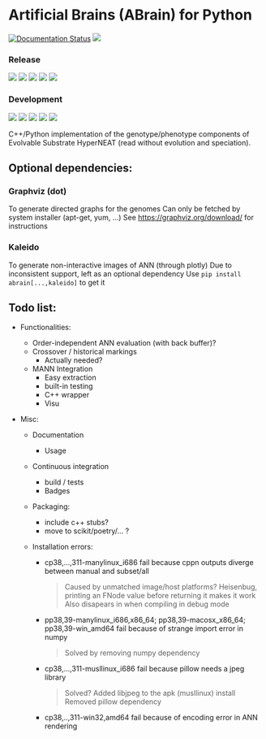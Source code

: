 # Artificial Brains (ABrain) for Python

[![Documentation Status](https://readthedocs.org/projects/abrain/badge/?version=latest)](https://abrain.readthedocs.io/en/latest/?badge=latest)
![](https://img.shields.io/endpoint?url=https://raw.githubusercontent.com/wiki/kgd-al/abrain/badge-flake.md)

### Release
![](https://img.shields.io/badge/on-!-900?logo=pypi)
![](https://img.shields.io/endpoint?url=https://raw.githubusercontent.com/wiki/kgd-al/abrain/badge-wheel-manylinux.md)
![](https://img.shields.io/endpoint?url=https://raw.githubusercontent.com/wiki/kgd-al/abrain/badge-wheel-musllinux.md)
![](https://img.shields.io/endpoint?url=https://raw.githubusercontent.com/wiki/kgd-al/abrain/badge-wheel-macosx.md)
![](https://img.shields.io/endpoint?url=https://raw.githubusercontent.com/wiki/kgd-al/abrain/badge-wheel-windows.md)

### Development
![](https://img.shields.io/badge/version-!-900)
![](https://img.shields.io/endpoint?url=https://raw.githubusercontent.com/wiki/kgd-al/abrain/badge-tests.md)
![](https://img.shields.io/endpoint?url=https://raw.githubusercontent.com/wiki/kgd-al/abrain/badge-cov.md)
![](https://img.shields.io/endpoint?url=https://raw.githubusercontent.com/wiki/kgd-al/abrain/badge-pcov.md)
![](https://img.shields.io/endpoint?url=https://raw.githubusercontent.com/wiki/kgd-al/abrain/badge-ccov.md)


C++/Python implementation of the genotype/phenotype components of Evolvable Substrate HyperNEAT (read without evolution and speciation).

## Optional dependencies:

### Graphviz (dot)

To generate directed graphs for the genomes
Can only be fetched by system installer (apt-get, yum, ...)
See https://graphviz.org/download/ for instructions

### Kaleido

To generate non-interactive images of ANN (through plotly)
Due to inconsistent support, left as an optional dependency
Use `pip install abrain[...,kaleido]` to get it

## Todo list:
 - Functionalities:
   - Order-independent ANN evaluation (with back buffer)?
   - Crossover / historical markings
     - Actually needed?
   - MANN Integration
     - Easy extraction
     - built-in testing
     - C++ wrapper
     - Visu
     
  - Misc:
    - Documentation
      - Usage
      
    - Continuous integration
      - build / tests
      - Badges
      
    - Packaging:
      - include c++ stubs?
      - move to scikit/poetry/... ?
      
    - Installation errors:
      - cp38,...,311-manylinux_i686 fail because cppn outputs diverge between manual and subset/all
        > Caused by unmatched image/host platforms?
        > Heisenbug, printing an FNode value before returning it makes it work
        > Also disapears in when compiling in debug mode
      - pp38,39-manylinux_i686,x86_64; pp38,39-macosx_x86_64; pp38,39-win_amd64 fail because of strange import error in numpy
        > Solved by removing numpy dependency
      - cp38,...,311-musllinux_i686 fail because pillow needs a jpeg library
        > Solved? Added libjpeg to the apk (musllinux) install
        > Removed pillow dependency
      - cp38,..,311-win32,amd64 fail because of encoding error in ANN rendering
